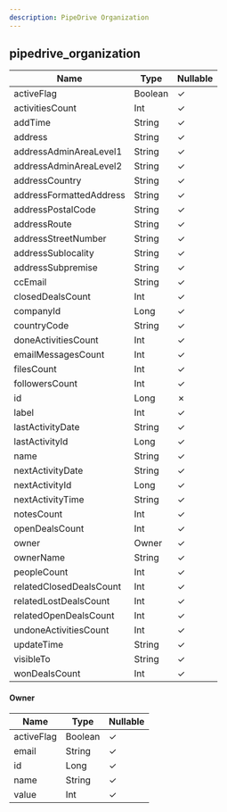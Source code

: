 ```yaml
---
description: PipeDrive Organization
---
```

pipedrive_organization
----------------------

| **Name**                | **Type** | **Nullable** |
| ----------------------- | -------- | ------------ |
| activeFlag              | Boolean  | &check;      |
| activitiesCount         | Int      | &check;      |
| addTime                 | String   | &check;      |
| address                 | String   | &check;      |
| addressAdminAreaLevel1  | String   | &check;      |
| addressAdminAreaLevel2  | String   | &check;      |
| addressCountry          | String   | &check;      |
| addressFormattedAddress | String   | &check;      |
| addressPostalCode       | String   | &check;      |
| addressRoute            | String   | &check;      |
| addressStreetNumber     | String   | &check;      |
| addressSublocality      | String   | &check;      |
| addressSubpremise       | String   | &check;      |
| ccEmail                 | String   | &check;      |
| closedDealsCount        | Int      | &check;      |
| companyId               | Long     | &check;      |
| countryCode             | String   | &check;      |
| doneActivitiesCount     | Int      | &check;      |
| emailMessagesCount      | Int      | &check;      |
| filesCount              | Int      | &check;      |
| followersCount          | Int      | &check;      |
| id                      | Long     | &cross;      |
| label                   | Int      | &check;      |
| lastActivityDate        | String   | &check;      |
| lastActivityId          | Long     | &check;      |
| name                    | String   | &check;      |
| nextActivityDate        | String   | &check;      |
| nextActivityId          | Long     | &check;      |
| nextActivityTime        | String   | &check;      |
| notesCount              | Int      | &check;      |
| openDealsCount          | Int      | &check;      |
| owner                   | Owner    | &check;      |
| ownerName               | String   | &check;      |
| peopleCount             | Int      | &check;      |
| relatedClosedDealsCount | Int      | &check;      |
| relatedLostDealsCount   | Int      | &check;      |
| relatedOpenDealsCount   | Int      | &check;      |
| undoneActivitiesCount   | Int      | &check;      |
| updateTime              | String   | &check;      |
| visibleTo               | String   | &check;      |
| wonDealsCount           | Int      | &check;      |

#### Owner
| **Name**   | **Type** | **Nullable** |
| ---------- | -------- | ------------ |
| activeFlag | Boolean  | &check;      |
| email      | String   | &check;      |
| id         | Long     | &check;      |
| name       | String   | &check;      |
| value      | Int      | &check;      |
